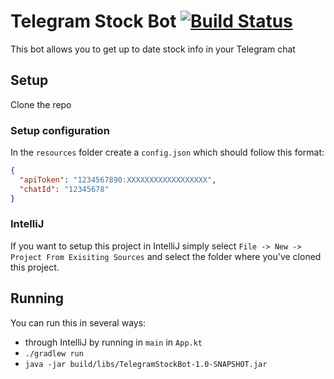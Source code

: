 # Telegram Stock Bot [![Build Status](https://travis-ci.org/filipay/TelegramStockBot.svg?branch=master)](https://travis-ci.org/filipay/TelegramStockBot)
This bot allows you to get up to date stock info in your Telegram chat

## Setup
Clone the repo

### Setup configuration 
In the `resources` folder create a `config.json` which should follow this format:
```json
{
  "apiToken": "1234567890:XXXXXXXXXXXXXXXXXX",
  "chatId": "12345678"
}
```
### IntelliJ
If you want to setup this project in IntelliJ simply select
`File -> New -> Project From Exisiting Sources` and select the folder where you've cloned this project.

## Running 
You can run this in several ways:
- through IntelliJ by running in `main` in `App.kt`
- `./gradlew run`
- `java -jar build/libs/TelegramStockBot-1.0-SNAPSHOT.jar`